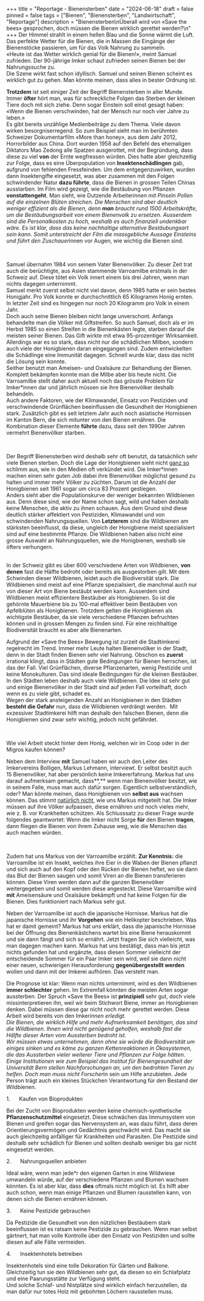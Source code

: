 +++
title = "Reportage - Bienensterben"
date = "2024-06-18"
draft = false
pinned = false
tags = ["Bienen", "Bienensterben", "Landwirtschaft", "Reportage"]
description = "Bienensterben\nÜberall wird von «Save the bees» gesprochen, doch müssen die Bienen wirklich gerettet werden?\n"
+++
Der Himmel strahlt in einem hellen Blau und die Sonne wärmt die Luft. Das perfekte Wetter für die Bienen, die in Massen die Eingänge der Bienenstöcke passieren, um für das Volk Nahrung zu sammeln.\
«Heute ist das Wetter wirklich genial für die Bienen!», meint Samuel zufrieden. Der 90-jährige Imker schaut zufrieden seinen Bienen bei der Nahrungssuche zu.\
Die Szene wirkt fast schon idyllisch. Samuel und seinen Bienen scheint es wirklich gut zu gehen. Man könnte meinen, dass alles in bester Ordnung ist.

**Trotzdem** ist seit einiger Zeit der Begriff Bienensterben in aller Munde. Immer **öfter** hört man, was für schreckliche Folgen das Sterben der kleinen Tiere doch mit sich ziehe. Denn sogar Einstein soll einst gesagt haben: «Wenn die Bienen verschwinden, hat der Mensch nur noch vier Jahre zu leben.»\
Es gibt bereits unzählige Medienbeiträge zu dem Thema. Viele davon wirken besorgniserregend. So zum Beispiel sieht man im berühmten Schweizer Dokumentarfilm «More than honey», aus dem Jahr 2012, Horrorbilder aus China. Dort wurden 1958 auf den Befehl des ehemaligen Diktators Mao Zedong alle Spatzen ausgerottet, mit der Begründung, dass diese zu viel **von** der Ernte wegfressen würden. Dies hatte aber gleichzeitig zur Folge, dass es eine Überpopulation von **Insektenschädlingen** gab, aufgrund von fehlenden Fressfeinden. Um dem entgegenzuwirken, wurden dann Insektengifte eingesetzt, was aber zusammen mit den Folgen schwindender Natur **dazu führte**, dass die Bienen in grossen Teilen Chinas ausstarben. Im Film wird gezeigt, wie die Bestäubung von Pflanzen **vonstattengeht**. Man sieht, wie Dutzende Arbeiter*innen mit Pinseln Pollen auf die einzelnen Blüten streichen. Die Menschen sind aber deutlich weniger effizient als die Bienen, denn **man** braucht rund 1500 Arbeitskräfte, um die Bestäubungsarbeit von einem Bienenvolk zu ersetzen. Ausserdem sind die Personalkosten zu hoch, weshalb es auch finanziell undenkbar wäre. Es ist klar, dass das keine nachhaltige alternative Bestäubungsart sein kann. Somit unterstreicht der Film die massgebliche Aussage Einsteins und führt den Zuschauer*innen vor Augen, wie wichtig die Bienen sind.

 

Samuel übernahm 1984 von seinem Vater Bienenvölker. Zu dieser Zeit trat auch die berüchtigte, aus Asien stammende Varroamilbe erstmals in der Schweiz auf. Diese tötet ein Volk innert einem bis drei Jahren, wenn man nichts dagegen unternimmt.\
Samuel merkt zuerst selbst nicht viel davon, denn 1985 hatte er sein bestes Honigjahr. Pro Volk konnte er durchschnittlich 65 Kilogramm Honig ernten. In letzter Zeit sind es hingegen nur noch 20 Kilogramm pro Volk in einem Jahr.\
Doch auch seine Bienen bleiben nicht lange unverschont. Anfangs behandelte man die Völker mit Giftstreifen. So auch Samuel, doch als er im Herbst 1985 so einen Streifen in die Bienenkästen legte, starben darauf die meisten seiner Bienen. Das Gift wirkte mit etwa 95-prozentiger Wirksamkeit. Allerdings war es so stark, dass nicht nur die schädlichen Milben, sondern auch viele der Honigbienen daran eingegangen sind. Zudem entwickelten die Schädlinge eine Immunität dagegen. Schnell wurde klar, dass das nicht die Lösung sein konnte.\
Seither benutzt man Ameisen- und Oxalsäure zur Behandlung der Bienen. Komplett bekämpfen konnte man die Milbe aber bis heute nicht. Die Varroamilbe stellt daher auch aktuell noch das grösste Problem für Imker*innen dar und jährlich müssen sie ihre Bienenvölker deshalb behandeln.\
Auch andere Faktoren, wie der Klimawandel, Einsatz von Pestiziden und verschwindende Grünflächen beeinflussen die Gesundheit der Honigbienen stark. Zusätzlich gibt es seit letztem Jahr auch noch asiatische Hornissen im Kanton Bern, die sich mitunter von den Bienen ernähren. Die Kombination dieser Elemente **führte** dazu, dass seit den 1990er Jahren vermehrt Bienenvölker starben.

 

Der Begriff Bienensterben wird deshalb sehr oft benutzt, da tatsächlich sehr viele Bienen sterben. Doch die Lage der Honigbienen sieht nicht [ganz so](<>) schlimm aus, wie in den Medien oft verkündet wird. Die Imker*innen machen einen sehr guten Job dabei ihre Bienenvölker möglichst gesund zu halten und immer mehr Völker zu züchten. Darum ist die Anzahl der Honigbienen seit 1961 sogar um circa 83 Prozent gestiegen.\
Anders sieht aber die Populationskurve der weniger bekannten Wildbienen aus. Denn diese sind, wie der Name schon sagt, wild und haben deshalb keine Menschen, die aktiv zu ihnen schauen. Aus dem Grund sind diese deutlich stärker affektiert von Pestiziden, Klimawandel und von schwindenden Nahrungsquellen. Von **Letzterem** sind die Wildbienen am stärksten beeinflusst, da diese, ungleich der Honigbiene meist spezialisiert sind auf eine bestimmte Pflanze. Die Wildbienen haben also nicht eine grosse Auswahl an Nahrungsquellen, wie die Honigbienen, weshalb sie öfters verhungern.

\
In der Schweiz gibt es über 600 verschiedene Arten von Wildbienen, **von denen** fast die Hälfte bedroht oder bereits als ausgestorben gilt. Mit dem Schwinden dieser Wildbienen, leidet auch die Biodiversität stark. Die Wildbienen sind meist auf eine Pflanze spezialisiert, die manchmal auch nur von dieser Art von Biene bestäubt werden kann. Ausserdem sind Wildbienen meist effizientere Bestäuber als Honigbienen. So ist die gehörnte Mauerbiene bis zu 100-mal effektiver beim Bestäuben von Apfelblüten als Honigbienen. Trotzdem gelten die Honigbienen als wichtigste Bestäuber, da sie viele verschiedene Pflanzen befruchten können und in grossen Mengen zu finden sind. Für eine reichhaltige Biodiversität braucht es aber alle Bienenarten.

Aufgrund der «Save the Bees» Bewegung ist zurzeit die Stadtimkerei regelrecht im Trend. Immer mehr Leute halten Bienenvölker in der Stadt, denn in der Stadt finden Bienen sehr viel Nahrung. Obschon es **zuerst** irrational klingt, dass in Städten gute Bedingungen für Bienen herrschen, ist das der Fall. Viel Grünflächen, diverse Pflanzenarten, wenig Pestizide und keine Monokulturen. Das sind ideale Bedingungen für die kleinen Bestäuber. In den Städten leben deshalb auch viele Wildbienen. Die Idee ist sehr gut und einige Bienenvölker in der Stadt sind auf jeden Fall vorteilhaft, doch wenn es zu viele gibt, schadet es.\
Wegen der stark ansteigenden Anzahl an Honigbienen in den Städten **besteht die Gefahr** nun, dass die Wildbienen verdrängt werden.  Mit exzessiver Stadtimkerei hilft man deshalb den falschen Bienen, denn die Honigbienen sind zwar sehr wichtig, jedoch nicht gefährdet.

 

Wie viel Arbeit steckt hinter dem Honig, welchen wir im Coop oder in der Migros kaufen können?

Neben dem Interview **mit** Samuel haben wir auch den Leiter des Imkervereins Bolligen, Markus Lehmann, interviewt. Er selbst besitzt auch 15 Bienenvölker, hat aber persönlich keine Imkererfahrung. Markus hat uns darauf aufmerksam gemacht, dass**,** wenn man Bienenvölker besitzt, wie in seinem Falle, muss man auch dafür sorgen. Eigentlich selbstverständlich, oder? Man könnte meinen, dass Honigbienen von **selbst aus** wachsen können. Das stimmt [natürlich nicht](<>), wie uns Markus mitgeteilt hat. Die Imker müssen auf ihre Völker aufpassen, diese ernähren und noch vieles mehr, wie z. B. vor Krankheiten schützen. Als Schlusssatz zu dieser Frage wurde folgendes geantwortet: Wenn die Imker nicht Sorge **für** den Bienen **tragen**, dann fliegen die Bienen von ihrem Zuhause weg, wie die Menschen das auch machen würden.

 

Zudem hat uns Markus von der Varroamilbe erzählt. **Zur Kenntnis:** die Varroamilbe ist ein Insekt, welches ihre Eier in die Waben der Bienen pflanzt und sich auch auf den Kopf oder den Rücken der Bienen heftet, wo sie dann das Blut der Bienen saugen und somit Viren an die Bienen transferieren können. Diese Viren werden dann auf die ganzen Bienenvölker weitergegeben und somit werden diese angesteckt. Diese Varroamilbe wird **mit** Ameisensäure und Oxalsäure bekämpft und hat keine Folgen für die Bienen. Dies funktioniert nach Markus sehr gut.

Neben der Varroamilbe ist auch die japanische Hornisse. Markus hat die japanische Hornisse und ihr **Vorgehen** wie ein Helikopter beschrieben. Was hat er damit gemeint? Markus hat uns erklärt, dass die japanische Hornisse bei der Öffnung des Bienenkästchens wartet bis eine Biene herauskommt und sie dann fängt und sich so ernährt. Jetzt fragen Sie sich vielleicht, was man dagegen machen kann. Markus hat uns bestätigt, dass man bis jetzt nichts gefunden hat und ergänzte, dass diesen Sommer vielleicht der entscheidende Sommer für ein Paar Imker sein wird, weil sie dann nicht einer neuen, schwierigen Herausforderung **gegenübergestellt werden** wollen und dann mit der Imkerei aufhören. Das versteht man.

Die Prognose ist klar: Wenn man nichts unternimmt, wird es den Wildbienen **immer schlechter** gehen. Im Extremfall könnten die meisten Arten sogar aussterben. Der Spruch «Save the Bees» ist **prinzipiell** sehr gut, doch viele missinterpretieren ihn, weil wir beim Stichwort Biene, immer an Honigbienen denken. Dabei müssen diese gar nicht noch mehr gerettet werden. Diese Arbeit wird bereits von den Imker*innen erledigt.\
Die Bienen, die wirklich Hilfe und mehr Aufmerksamkeit benötigen, das sind die Wildbienen. Ihnen wird nicht genügend geholfen, weshalb fast die Hälfte dieser Arten vom Aussterben bedroht ist.\
Wir müssen etwas unternehmen, denn ohne sie würde die Biodiversität um einiges sinken und es käme zu ganzen Kettenreaktionen in Ökosystemen, die das Aussterben vieler weiterer Tiere und Pflanzen zur Folge hätten. Einige Institutionen wie zum Beispiel das Institut für Bienengesundheit der Universität Bern stellen Nachforschungen an, um den bedrohten Tieren zu helfen. Doch man muss nicht Forscher*in sein um Hilfe anzubieten. Jede Person trägt auch ein kleines Stückchen Verantwortung für den Bestand der Wildbienen.

<!--\[if !supportLists]-->1.      <!--\[endif]-->Kaufen von Bioprodukten

Bei der Zucht von Bioprodukten werden keine chemisch-synthetische **Pflanzenschutzmittel** eingesetzt. Diese schwächen das Immunsystem von Bienen und greifen sogar das Nervensystem an, was dazu führt, dass deren Orientierungsvermögen und Gedächtnis geschwächt wird. Das macht sie auch gleichzeitig anfälliger für Krankheiten und Parasiten. Die Pestizide sind deshalb sehr schädlich für Bienen und sollten deshalb weniger bis gar nicht eingesetzt werden.

<!--\[if !supportLists]-->2.      <!--\[endif]-->Nahrungsquellen anbieten

Ideal wäre, wenn man jede*r den eigenen Garten in eine Wildwiese umwandeln würde, auf der verschiedene Pflanzen und Blumen wachsen könnten. Es ist aber klar, dass **dies** oftmals nicht möglich ist. Es hilft aber auch schon, wenn man einige Pflanzen und Blumen rausstellen kann, von denen sich die Bienen ernähren können.

<!--\[if !supportLists]-->3.      <!--\[endif]-->Keine Pestizide gebrauchen

Da Pestizide die Gesundheit von den nützlichen Bestäubern stark beeinflussen ist es ratsam keine Pestizide zu gebrauchen. Wenn man selbst gärtnert, hat man volle Kontrolle über den Einsatz von Pestiziden und sollte diesen auf alle Fälle vermeiden.

<!--\[if !supportLists]-->4.      <!--\[endif]-->Insektenhotels betreiben

Insektenhotels sind eine tolle Dekoration für Gärten und Balkone. Gleichzeitig tun sie den Wildbienen sehr gut, da diesen so ein Schlafplatz und eine Paarungsstätte zur Verfügung steht.\
Und solche Schlaf- und Nistplätze sind wirklich einfach herzustellen, da man dafür nur totes Holz mit gebohrten Löchern rausstellen muss.

<!--EndFragment-->